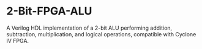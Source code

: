 # 2-Bit-FPGA-ALU
A Verilog HDL implementation of a 2-bit ALU performing addition, subtraction, multiplication, and logical operations, compatible with Cyclone IV FPGA.
